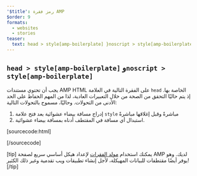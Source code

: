 ```yaml
---
'$title': رمز فقرة AMP
$order: 9
formats:
  - websites
  - stories
teaser:
  text: head > style[amp-boilerplate] }noscript > style[amp-boilerplate]
---
```


<!--
This file is imported from https://github.com/ampproject/amphtml/blob/main/docs/spec/amp-boilerplate.md.
Please do not change this file.
If you have found a bug or an issue please
have a look and request a pull request there.
-->

<!---
Copyright 2015 The AMP HTML Authors. All Rights Reserved.

Licensed under the Apache License, Version 2.0 (the "License");
you may not use this file except in compliance with the License.
You may obtain a copy of the License at

      http://www.apache.org/licenses/LICENSE-2.0

Unless required by applicable law or agreed to in writing, software
distributed under the License is distributed on an "AS-IS" BASIS,
WITHOUT WARRANTIES OR CONDITIONS OF ANY KIND, either express or implied.
See the License for the specific language governing permissions and
limitations under the License.
-->

## `head > style[amp-boilerplate]` و`noscript > style[amp-boilerplate]` <a name="head--styleamp-boilerplate-and-noscript--styleamp-boilerplate"></a>

يجب أن تحتوي مستندات AMP HTML على الفقرة التالية في العلامة `head` الخاصة بها. إذ يتم حاليًا التحقق من الصحة من خلال التعبيرات العادية، لذا من المهم الحفاظ على الحد الأدنى من التحولات. وحاليًا، مسموح بالتحولات التالية:

1. إدراج مسافة بيضاء عشوائية بعد فتح علامة `style` مباشرةً وقبل إغلاقها مباشرةً
2. استبدال أي مسافة في المقتطف أدناه بمسافة بيضاء عشوائية.

<!-- prettier-ignore-start -->

[sourcecode:html]
<style amp-boilerplate>body{-webkit-animation:-amp-start 8s steps(1,end) 0s 1 normal both;-moz-animation:-amp-start 8s steps(1,end) 0s 1 normal both;-ms-animation:-amp-start 8s steps(1,end) 0s 1 normal both;animation:-amp-start 8s steps(1,end) 0s 1 normal both}@-webkit-keyframes -amp-start{from{visibility:hidden}to{visibility:visible}}@-moz-keyframes -amp-start{from{visibility:hidden}to{visibility:visible}}@-ms-keyframes -amp-start{from{visibility:hidden}to{visibility:visible}}@-o-keyframes -amp-start{from{visibility:hidden}to{visibility:visible}}@keyframes -amp-start{from{visibility:hidden}to{visibility:visible}}</style><noscript><style amp-boilerplate>body{-webkit-animation:none;-moz-animation:none;-ms-animation:none;animation:none}</style></noscript>
[/sourcecode]

<!-- prettier-ignore-end -->

[tip] يمكنك استخدام [مولد الفقرات](https://amp.dev/boilerplate) لإعداد هيكل أساسي سريع لصفحة AMP لديك. وهو يوفر أيضًا مقتطفات للبيانات المهيكلة، لأجل إنشاء تطبيقات ويب تقدمية وغير ذلك الكثير! [/tip]
